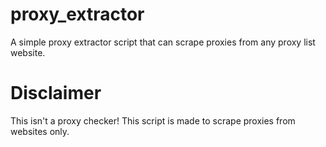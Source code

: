 # proxy_extractor
A simple proxy extractor script that can scrape proxies from any proxy list website.
# Disclaimer
This isn't a proxy checker! This script is made to scrape proxies from websites only.
